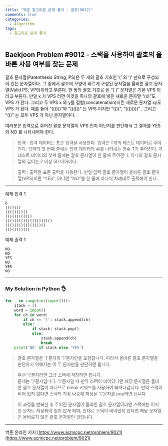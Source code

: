 ```yaml
---
title: "백준 알고리즘 문제 풀이 - 괄호(9012)"
comments: true
categories:
  - Algorithm
tags:
  - 알고리즘 문제 풀이
---
```


## Baekjoon Problem #9012 - 스택을 사용하여 괄호의 올바른 사용 여부를 찾는 문제

괄호 문자열(Parenthesis String, PS)은 두 개의 괄호 기호인 ‘(’ 와 ‘)’ 만으로 구성되어 있는 문자열이다. 그 중에서 괄호의 모양이 바르게 구성된 문자열을 올바른 괄호 문자열(Valid PS, VPS)이라고 부른다. 한 쌍의 괄호 기호로 된 “( )” 문자열은 기본 VPS 이라고 부른다. 만일 x 가 VPS 라면 이것을 하나의 괄호에 넣은 새로운 문자열 “(x)”도 VPS 가 된다. 그리고 두 VPS x 와 y를 접합(concatenation)시킨 새로운 문자열 xy도 VPS 가 된다. 예를 들어 “(())()”와 “((()))” 는 VPS 이지만 “(()(”, “(())()))” , 그리고 “(()” 는 모두 VPS 가 아닌 문자열이다. 

여러분은 입력으로 주어진 괄호 문자열이 VPS 인지 아닌지를 판단해서 그 결과를 YES 와 NO 로 나타내어야 한다. 

> 입력
> : 입력 데이터는 표준 입력을 사용한다. 입력은 T개의 테스트 데이터로 주어진다. 입력의 첫 번째 줄에는 입력 데이터의 수를 나타내는 정수 T가 주어진다. 각 테스트 데이터의 첫째 줄에는 괄호 문자열이 한 줄에 주어진다. 하나의 괄호 문자열의 길이는 2 이상 50 이하이다. 

> 출력
> : 출력은 표준 출력을 사용한다. 만일 입력 괄호 문자열이 올바른 괄호 문자열(VPS)이면 “YES”, 아니면 “NO”를 한 줄에 하나씩 차례대로 출력해야 한다. 

***
예제 입력 1
```
6
(())())
(((()())()
(()())((()))
((()()(()))(((())))()
()()()()(()()())()
(()((())()(
```
예제 출력 1
```
NO
NO
YES
NO
YES
NO
```

***
### My Solution in Python :ok_hand:

```python
for _ in range(int(input())):
    stack = []
    word = input()
    for ch in word:
        if ch == '(': stack.append(ch)
        else:
            if stack: stack.pop()
            else:
                stack.append(ch)
                break
    print('NO' if stack else 'YES')
```

> 괄호 문자열은 '('문자와 ')'문자만을 포함합니다. 따라서 올바른 괄호 문자열을 판단하기 위해서는 이 두 문자만을 판단하면 됩니다.  
>
> 우선 '('문자라면 그냥 스택에 저장하면 됩니다.  
> 문제는 ')'문자입니다. ')'문자일 때 만약 스택이 비어있다면 해당 문자열은 올바른 괄호 문자열이 아니므로 break 키워드를 사용하여 빠져나갑니다. 만약 스택이 비어 있지 않다면 스택의 가장 나중에 저장된 '('문자를 pop하면 됩니다.  
>
> 이 과정을 반복한 후 주어진 문자열이 올바른 괄호 문자열이라면 스택에는 어떠한 문자도 저장되어 있지 않게 되며, 반대로 스택이 비어있지 않다면 해당 문자열은 올바르지 않은 괄호 문자열인 것입니다.

***
백준 온라인 저지 [https://www.acmicpc.net/problem/9021](https://www.acmicpc.net/problem/9021)
